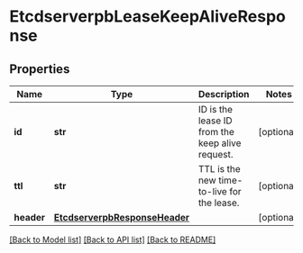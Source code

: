 # EtcdserverpbLeaseKeepAliveResponse

## Properties
Name | Type | Description | Notes
------------ | ------------- | ------------- | -------------
**id** | **str** | ID is the lease ID from the keep alive request. | [optional] 
**ttl** | **str** | TTL is the new time-to-live for the lease. | [optional] 
**header** | [**EtcdserverpbResponseHeader**](EtcdserverpbResponseHeader.md) |  | [optional] 

[[Back to Model list]](../README.md#documentation-for-models) [[Back to API list]](../README.md#documentation-for-api-endpoints) [[Back to README]](../README.md)


